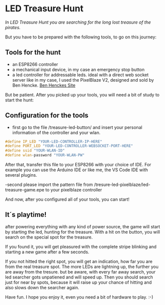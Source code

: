 # LED Treasure Hunt

*In LED Treasure Hunt you are searching for the long lost treasure of the pirates.*

But you have to be prepared with the following tools, to go on this journey:

## Tools for the hunt

- an ESP8266 controller
- a mechanical input device, in my case an emergency stop button
- a led controller for addressable leds. ideal with a direct web socket server like in my case, I used the PixelBlaze V2, designed and sold by Ben Hencke. [Ben Henckes Site](https://www.bhencke.com/pixelblaze)

But be patient. After you picked up your tools, you will need a bit of study to start the hunt:

## Configuration for the tools

- first go to the file /treasure-led-button/ and insert your personal information of the controller and your wlan.

```c++
#define IP_LED "YOUR-LED-CONTROLLER-IP-HERE"
#define PORT_LED "YOUR-LED-CONTROLLER-WEBSOCKET-PORT-HERE"
#define ssid "YOUR-WLAN-ID"
#define wlan-password "YOUR-WLAN-PW"
```
After that, transfer this file to your ESP8266 with your choice of IDE. For example you can use the Arduino IDE or like me, the VS Code IDE with several plugins.

-second please import the pattern file from /tresure-led-pixelblaze/led-treasure-game.epe to your pixelblaze controller

And now, after you configured all of your tools, you can start!

## It´s playtime!

after powering everything with any kind of power source, the game will start by starting the led, hunting for the treasure. With a hit on the button, you will search on the special spot for the treasure. 

If you found it, you will get pleasured with the complete stripe blinking and starting a new game after a few seconds.

If you not hitted the right spot, you will get an indication, how far you are from the real treasure spot. The more LEDs are lightning up, the further you are away from the tresure. but be aware, with every far away search, your led searcher gots unpatiened and will speed up. Then you should search just for near by spots, because it will raise up your chance of hitting and also slows down the searcher again.

Have fun. I hope you enjoy it, even you need a bit of hardware to play. :-)